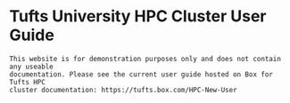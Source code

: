 # Tufts University HPC Cluster User Guide

```{caution}
This website is for demonstration purposes only and does not contain any useable
documentation. Please see the current user guide hosted on Box for Tufts HPC
cluster documentation: https://tufts.box.com/HPC-New-User
```
